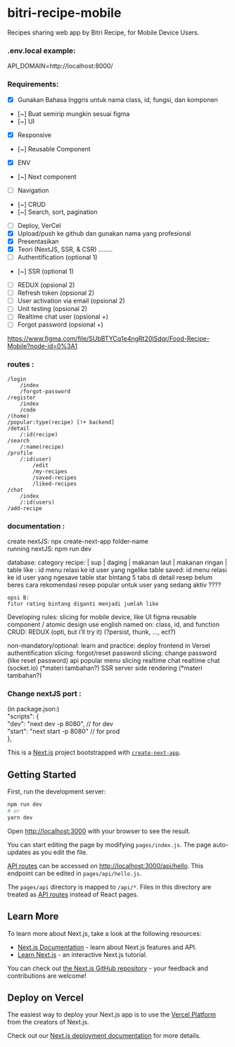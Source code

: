 # bitri-recipe-mobile
Recipes sharing web app by Bitri Recipe, for Mobile Device Users.

### .env.local example:  
API_DOMAIN=http://localhost:8000/
      
### Requirements:  
- [x] Gunakan Bahasa Inggris untuk nama class, id, fungsi, dan komponen
- [~] Buat semirip mungkin sesuai figma
- [~] UI
- [x] Responsive
- [~] Reusable Component
- [x] ENV
- [~] Next component
- [ ] Navigation
- [~] CRUD
- [~] Search, sort, pagination
- [ ] Deploy, VerCel
- [x] Upload/push ke github dan gunakan nama yang profesional
- [x] Presentasikan
- [x] Teori (NextJS, SSR, & CSR) ........
- [ ] Authentification (optional 1)
- [~] SSR (optional 1)
- [ ] REDUX (opsional 2)
- [ ] Refresh token (opsional 2)
- [ ] User activation via email (opsional 2)
- [ ] Unit testing (opsional 2)
- [ ] Realtime chat user (opsional +)
- [ ] Forgot password (opsional +)

https://www.figma.com/file/SUbBTYCq1e4ngRt20lSdqr/Food-Recipe-Mobile?node-id=0%3A1



### routes :
	/login
		/index
		/forgot-password
	/register
		/index
		/code
	/(home)
	/popular:type(recipe) [!+ backend]
	/detail
		/:id(recipe)
	/search
		/:name(recipe)
	/profile
		/:id(user)
			/edit
			/my-recipes
			/saved-recipes
			/liked-recipes
	/chat
		/index
		/:id(users)
	/add-recipe

### documentation :
create nextJS: npx create-next-app folder-name  
running nextJS: npm run dev

database:
	category recipe: | sup | daging | makanan laut | makanan ringan |
	table like : id menu relasi ke id user yang ngelike
	table saved: id menu relasi ke id user yang ngesave
	table star bintang 5
	tabs di detail resep belum beres
	cara rekomendasi resep popular untuk user yang sedang aktiv ????

	opsi B:
	fitur rating bintang diganti menjadi jumlah like


Developing rules:
	slicing for mobile device, like UI figma
	reusable component / atomic design
	use english named on: class, id, and function
	CRUD: REDUX (opti, but i'll try it) (?persist, thunk, ..., ect?)
	
non-mandatory/optional:
	learn and practice: deploy frontend in Versel
	authentification
	slicing: forgot/reset password
	slicing: change password (like reset password)
	api popular menu
	slicing realtime chat
	realtime chat (socket.io) (*materi tambahan?)
	SSR server side rendering (*materi tambahan?)


### Change nextJS port :
(in package.json:)  
	"scripts": {  
		"dev": "next dev -p 8080", // for dev   
		"start": "next start -p 8080" // for prod  
},  


This is a [Next.js](https://nextjs.org/) project bootstrapped with [`create-next-app`](https://github.com/vercel/next.js/tree/canary/packages/create-next-app).

## Getting Started

First, run the development server:

```bash
npm run dev
# or
yarn dev
```

Open [http://localhost:3000](http://localhost:3000) with your browser to see the result.

You can start editing the page by modifying `pages/index.js`. The page auto-updates as you edit the file.

[API routes](https://nextjs.org/docs/api-routes/introduction) can be accessed on [http://localhost:3000/api/hello](http://localhost:3000/api/hello). This endpoint can be edited in `pages/api/hello.js`.

The `pages/api` directory is mapped to `/api/*`. Files in this directory are treated as [API routes](https://nextjs.org/docs/api-routes/introduction) instead of React pages.

## Learn More

To learn more about Next.js, take a look at the following resources:

- [Next.js Documentation](https://nextjs.org/docs) - learn about Next.js features and API.
- [Learn Next.js](https://nextjs.org/learn) - an interactive Next.js tutorial.

You can check out [the Next.js GitHub repository](https://github.com/vercel/next.js/) - your feedback and contributions are welcome!

## Deploy on Vercel

The easiest way to deploy your Next.js app is to use the [Vercel Platform](https://vercel.com/new?utm_medium=default-template&filter=next.js&utm_source=create-next-app&utm_campaign=create-next-app-readme) from the creators of Next.js.

Check out our [Next.js deployment documentation](https://nextjs.org/docs/deployment) for more details.
